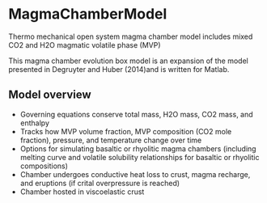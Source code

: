 # MagmaChamberModel

Thermo mechanical open system magma chamber model includes mixed CO2 and H2O magmatic volatile phase (MVP)

This magma chamber evolution box model is an expansion of the model presented in Degruyter and Huber (2014)and is written for Matlab.
## Model overview
  - Governing equations conserve total mass, H2O mass, CO2 mass, and enthalpy
  - Tracks how MVP volume fraction, MVP composition (CO2 mole fraction), pressure, and temperature change over time
  - Options for simulating basaltic or rhyolitic magma chambers (including melting curve and volatile solubility relationships for basaltic or rhyolitic compositions)
  - Chamber undergoes conductive heat loss to crust, magma recharge, and eruptions (if crital overpressure is reached)
  - Chamber hosted in viscoelastic crust
  
